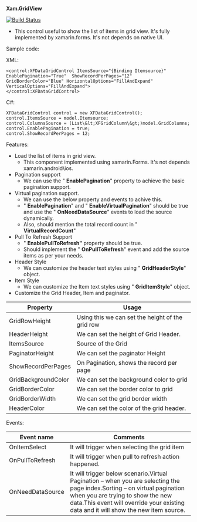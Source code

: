 **Xam.GridView**

[![Build Status](https://travis-ci.org/joemccann/dillinger.svg?branch=master)](https://github.com/rajeshangappan/Xamarin)

- This control useful to show the list of items in grid view. It&#39;s fully implemented by xamarin.forms. It&#39;s not depends on native UI.

Sample code:

XML:

```
<control:XFDataGridControl ItemsSource="{Binding Itemsource}" EnablePagination="True"  ShowRecordPerPages="12" GridBorderColor="Blue" HorizontalOptions="FillAndExpand" VerticalOptions="FillAndExpand">                </control:XFDataGridControl> 
```

C#:
```
XFDataGridControl control = new XFDataGridControl();
control.ItemsSource = model.Itemsource;
control.ColumnsSource = (List\&lt;XFGridColumn\&gt;)model.GridColumns;
control.EnablePagination = true;
control.ShowRecordPerPages = 12; 
```
Features:

- Load the list of items in grid view.
  - This component implemented using xamarin.Forms. It&#39;s not depends xamarin.android\ios.
- Pagination support
  - We can use the &quot; **EnablePagination**&quot; property to achieve the basic pagination support.
- Virtual pagination support.
  - We can use the below property and events to achive this.
  - &quot; **EnablePagination**&quot; and &quot; **EnableVirtualPagination**&quot; should be true and use the &quot; **OnNeedDataSource**&quot; events to load the source dynamically.
  - Also, should mention the total record count in &quot; **VirtualRecordCount**&quot;
- Pull To Refresh Support
  - &quot; **EnablePullToRefresh&quot;** property should be true.
  - Should implement the &quot; **OnPullToRefresh**&quot; event and add the source items as per your needs.
- Header Style
  - We can customize the header text styles using &quot; **GridHeaderStyle**&quot; object.
- Item Style
  - We can customize the Item text styles using &quot; **GridItemStyle**&quot; object.
- Customize the Grid Header, Item and paginator.

| **Property** | **Usage** |
| --- | --- |
| GridRowHeight | Using this we can set the height of the grid row |
| HeaderHeight | We can set the height of Grid Header. |
| ItemsSource | Source of the Grid |
| PaginatorHeight | We can set the paginator Height |
| ShowRecordPerPages | On Pagination, shows the record per page |
| GridBackgroundColor | We can set the background color to grid |
| GridBorderColor | We can set the border color to grid |
| GridBorderWidth | We can set the grid border width |
| HeaderColor | We can set the color of the grid header. |

Events:

| Event name | Comments |
| --- | --- |
| OnItemSelect | It will trigger when selecting the grid item |
| OnPullToRefresh | It will trigger when pull to refresh action happened. |
| OnNeedDataSource | It will trigger below scenario.Virtual Pagination – when you are selecting the page index.Sorting – on virtual pagination when you are trying to show the new data.This event will override your existing data and it will show the new item source. |
